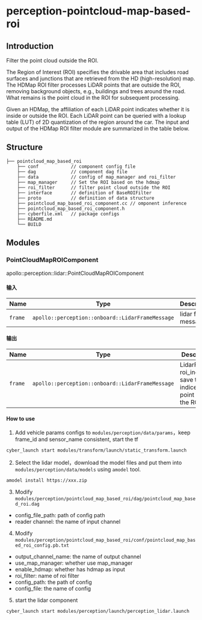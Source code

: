 # perception-pointcloud-map-based-roi

## Introduction

Filter the point cloud outside the ROI.

The Region of Interest (ROI) specifies the drivable area that includes road surfaces and junctions that are retrieved
from the HD (high-resolution) map. The HDMap ROI filter processes LiDAR points that are outside the ROI, removing
background objects, e.g., buildings and trees around the road. What remains is the point cloud in the ROI for subsequent
processing.

Given an HDMap, the affiliation of each LiDAR point indicates whether it is inside or outside the ROI. Each LiDAR point
can be queried with a lookup table (LUT) of 2D quantization of the region around the car. The input and output of the
HDMap ROI filter module are summarized in the table below.

## Structure

```
├── pointcloud_map_based_roi
    ├── conf            // component config file
    ├── dag             // component dag file
    ├── data            // config of map_manager and roi_filter
    ├── map_manager     // Set the ROI based on the hdmap
    ├── roi_filter      // filter point cloud outside the ROI
    ├── interface       // definition of BaseROIFilter
    ├── proto           // definition of data structure
    ├── pointcloud_map_based_roi_component.cc // omponent inference
    ├── pointcloud_map_based_roi_component.h
    ├── cyberfile.xml   // package configs
    ├── README.md
    └── BUILD
```

## Modules

### PointCloudMapROIComponent

apollo::perception::lidar::PointCloudMapROIComponent

#### 输入

| Name    | Type                                             | Description         |
| ------- | ------------------------------------------------ | ------------------- |
| `frame` | `apollo::perception::onboard::LidarFrameMessage` | lidar frame message |

#### 输出

| Name    | Type                                             | Description                                                        |
| ------- | ------------------------------------------------ | ------------------------------------------------------------------ |
| `frame` | `apollo::perception::onboard::LidarFrameMessage` | LidarFrame's roi_indices: save the indices of point inside the ROI |

#### How to use

1. Add vehicle params configs to `modules/perception/data/params`，keep frame_id and sensor_name consistent, start the
   tf

```bash
cyber_launch start modules/transform/launch/static_transform.launch
```

2. Select the lidar model，download the model files and put them into `modules/perception/data/models` using `amodel`
   tool.

```bash
amodel install https://xxx.zip
```

3. Modify `modules/perception/pointcloud_map_based_roi/dag/pointcloud_map_based_roi.dag`

- config_file_path: path of config path
- reader channel: the name of input channel

4. Modify `modules/perception/pointcloud_map_based_roi/conf/pointcloud_map_based_roi_config.pb.txt`

- output_channel_name: the name of output channel
- use_map_manager: whether use map_manager
- enable_hdmap: whether has hdmap as input
- roi_filter: name of roi filter
- config_path: the path of config
- config_file: the name of config

5. start the lidar component

```bash
cyber_launch start modules/perception/launch/perception_lidar.launch
```
